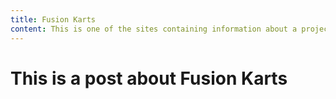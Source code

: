 ```yaml
---
title: Fusion Karts
content: This is one of the sites containing information about a project I have worked on or am working on.
---
```


# This is a post about Fusion Karts